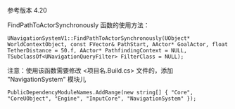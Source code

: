 ﻿参考版本 4.20

 FindPathToActorSynchronously 函数的使用方法：
 
    UNavigationSystemV1::FindPathToActorSynchronously(UObject* WorldContextObject, const FVector& PathStart, AActor* GoalActor, float TetherDistance = 50.f, AActor* PathfindingContext = NULL, TSubclassOf<UNavigationQueryFilter> FilterClass = NULL);
    
注意：使用该函数需要修改 <项目名.Build.cs> 文件的，添加  "NavigationSystem" 模块儿

    PublicDependencyModuleNames.AddRange(new string[] { "Core", "CoreUObject", "Engine", "InputCore", "NavigationSystem" });
